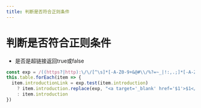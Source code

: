 ```yaml
---
title: 判断是否符合正则条件
---
```


# 判断是否符合正则条件

*  是否是超链接返回true或false

```javascript
const exp = /((https?|http):\/\/[^\s]*[-A-Z0-9+&@#\\/%?=~_|!:,.;]*[-A-Z0-9+&@#\\/%=~_|]*\.pdf)/g
this.table.forEach(item => {
  item.introductionLink = exp.test(item.introduction)
    ? item.introduction.replace(exp, "<a target='_blank' href='$1'>$1</a>")
    : item.introduction
})
```
